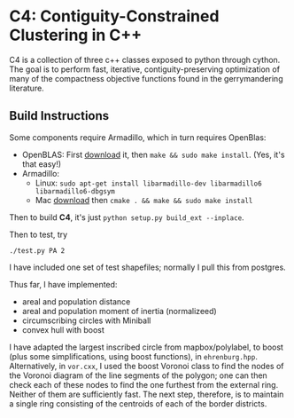 # C4: Contiguity-Constrained Clustering in C++

C4 is a collection of three c++ classes exposed to python through cython.
The goal is to perform fast, iterative, contiguity-preserving optimization
  of many of the compactness objective functions found in the gerrymandering literature.

## Build Instructions

Some components require Armadillo, which in turn requires OpenBlas:
* OpenBLAS: First [download](https://github.com/xianyi/OpenBLAS/zipball/master) it, then `make && sudo make install`.  (Yes, it's that easy!)
* Armadillo:
  * Linux: `sudo apt-get install libarmadillo-dev libarmadillo6 libarmadillo6-dbgsym`
  * Mac [download](http://arma.sourceforge.net/download.html) then `cmake . && make && sudo make install`
  
Then to build **C4**, it's just `python setup.py build_ext --inplace`.

Then to test, try
```
./test.py PA 2
```

I have included one set of test shapefiles;
  normally I pull this from postgres.


Thus far, I have implemented: 
* areal and population distance
* areal and population moment of inertia (normalizeed)
* circumscribing circles with Miniball
* convex hull with boost

I have adapted the largest inscribed circle from mapbox/polylabel,
  to boost (plus some simplifications, using boost functions), in `ehrenburg.hpp`.
Alternatively, in `vor.cxx`, I used the boost Voronoi class to find the nodes
  of the Voronoi diagram of the line segments of the polygon;
  one can then check each of these nodes to find the one furthest from the external ring.
Neither of them are sufficiently fast.
The next step, therefore, is to maintain a single ring
  consisting of the centroids of each of the border districts.

